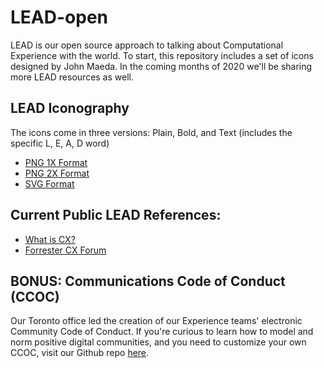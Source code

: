 # LEAD-open
LEAD is our open source approach to talking about Computational Experience with the world. To start, this repository includes a set of icons designed by John Maeda. In the coming months of 2020 we'll be sharing more LEAD resources as well.

## LEAD Iconography
The icons come in three versions: Plain, Bold, and Text (includes the specific L, E, A, D word)

- [PNG 1X Format](https://github.com/PublicisSapient/LEAD-open/tree/master/Graphics/LEAD-001-PNG)
- [PNG 2X Format](https://github.com/PublicisSapient/LEAD-open/tree/master/Graphics/LEAD-001-PNG)
- [SVG Format](https://github.com/PublicisSapient/LEAD-open/tree/master/Graphics/LEAD-001-SVG)

## Current Public LEAD References:
- [What is CX?](https://maeda.pm/2019/08/17/what-is-cx/)
- [Forrester CX Forum](https://www.youtube.com/watch?v=B0_VjmaWrjo)

## BONUS: Communications Code of Conduct (CCOC)
Our Toronto office led the creation of our Experience teams' electronic Community Code of Conduct. If you're curious to learn how to model and norm positive digital communities, and you need to customize your own CCOC, visit our Github repo [here](https://github.com/PublicisSapient/ccoc). 
